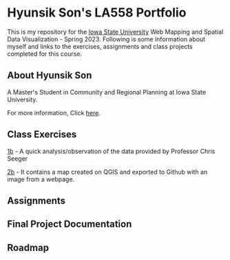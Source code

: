# Hyunsik Son's LA558 Portfolio
This is my repository for the [Iowa State University](https://www.iastate.edu/) Web Mapping and Spatial Data Visualization - Spring 2023. Following is some information about myself and links to the exercises, assignments and class projects completed for this course.

## About Hyunsik Son

A Master's Student in Community and Regional Planning at Iowa State University. 

For more information, Click [here](AboutHyunsikSon/AboutHyunsikSon.md).

## Class Exercises
[1b](exercises/1b_excercise/Exercise_1.md) - A quick analysis/observation of the data provided by Professor Chris Seeger

[2b](excercises/ex2b_2.md) - It contains a map created on QGIS and exported to Github with an image from a webpage.
       
## Assignments

## Final Project Documentation

## Roadmap
